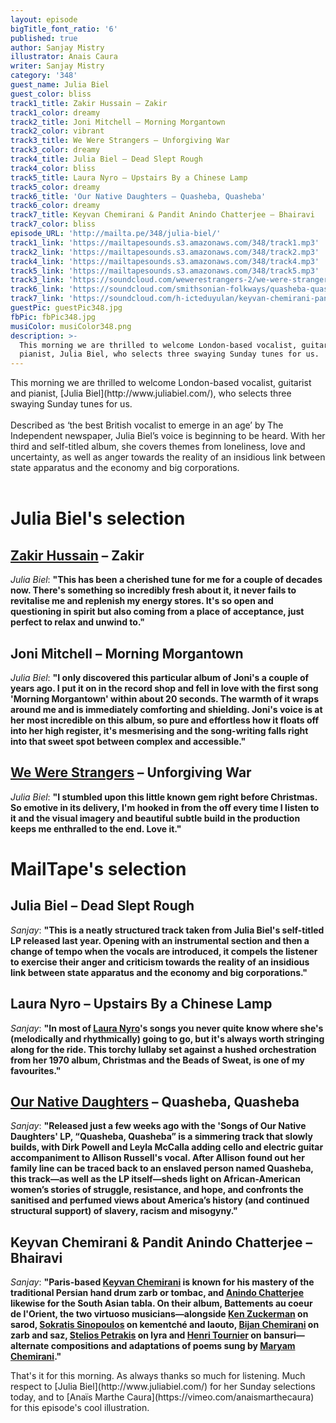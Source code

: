 ```yaml
---
layout: episode
bigTitle_font_ratio: '6'
published: true
author: Sanjay Mistry
illustrator: Anais Caura
writer: Sanjay Mistry
category: '348'
guest_name: Julia Biel
guest_color: bliss
track1_title: Zakir Hussain – Zakir
track1_color: dreamy
track2_title: Joni Mitchell – Morning Morgantown
track2_color: vibrant
track3_title: We Were Strangers – Unforgiving War
track3_color: dreamy
track4_title: Julia Biel – Dead Slept Rough
track4_color: bliss
track5_title: Laura Nyro – Upstairs By a Chinese Lamp
track5_color: dreamy
track6_title: 'Our Native Daughters – Quasheba, Quasheba'
track6_color: dreamy
track7_title: Keyvan Chemirani & Pandit Anindo Chatterjee – Bhairavi
track7_color: bliss
episode_URL: 'http://mailta.pe/348/julia-biel/'
track1_link: 'https://mailtapesounds.s3.amazonaws.com/348/track1.mp3'
track2_link: 'https://mailtapesounds.s3.amazonaws.com/348/track2.mp3'
track4_link: 'https://mailtapesounds.s3.amazonaws.com/348/track4.mp3'
track5_link: 'https://mailtapesounds.s3.amazonaws.com/348/track5.mp3'
track3_link: 'https://soundcloud.com/wewerestrangers-2/we-were-strangers-unforgiving-war-1'
track6_link: 'https://soundcloud.com/smithsonian-folkways/quasheba-quasheba'
track7_link: 'https://soundcloud.com/h-icteduyulan/keyvan-chemirani-pandit-anindo'
guestPic: guestPic348.jpg
fbPic: fbPic348.jpg
musiColor: musiColor348.png
description: >-
  This morning we are thrilled to welcome London-based vocalist, guitarist and
  pianist, Julia Biel, who selects three swaying Sunday tunes for us.
---
```

<p id="introduction">This morning we are thrilled to welcome London-based vocalist, guitarist and pianist, [Julia Biel](http://www.juliabiel.com/), who selects three swaying Sunday tunes for us.
<br><br>
Described as ‘the best British vocalist to emerge in an age’ by The Independent newspaper, Julia Biel’s voice is beginning to be heard. With her third and self-titled album, she covers themes from loneliness, love and uncertainty, as well as anger towards the reality of an insidious link between state apparatus and the economy and big corporations.<br><br></p>


# Julia Biel's selection

## [Zakir Hussain](http://www.zakirhussain.com/) – Zakir
_Julia Biel_: **"**This has been a cherished tune for me for a couple of decades now. There's something so incredibly fresh about it, it never fails to revitalise me and replenish my energy stores. It's so open and questioning in spirit but also coming from a place of acceptance, just 
perfect to relax and unwind to.**"**

## Joni Mitchell – Morning Morgantown
_Julia Biel_: **"**I only discovered this particular album of Joni's a couple of years ago. I put it on in the record shop and fell in love with the first song 'Morning Morgantown' within about 20 seconds. The warmth of it wraps around me and is immediately comforting and shielding. Joni's voice is at her most incredible on this album, so pure and effortless how it floats off into her high register, it's mesmerising and the song-writing falls right into that sweet spot between complex and accessible.**"**

## [We Were Strangers](http://www.wewerestrangers.co.uk/) – Unforgiving War
_Julia Biel_: **"**I stumbled upon this little known gem right before Christmas. So emotive in its delivery, I'm hooked in from the off every time I listen to it and the visual imagery and beautiful subtle build in the production keeps me enthralled to the end. Love it.**"**


# MailTape's selection

## Julia Biel – Dead Slept Rough
_Sanjay_: **"**This is a neatly structured track taken from Julia Biel's self-titled LP released last year. Opening with an instrumental section and then a change of tempo when the vocals are introduced, it compels the listener to exercise their anger and criticism towards the reality of an insidious link between state apparatus and the economy and big corporations.**"**

## Laura Nyro – Upstairs By a Chinese Lamp
_Sanjay_: **"**In most of [Laura Nyro](http://www.lauranyro.com/)'s songs you never quite know where she's (melodically and rhythmically) going to go, but it's always worth stringing along for the ride. This torchy lullaby set against a hushed orchestration from her 1970 album, Christmas and the Beads of Sweat, is one of my favourites.**"**

## [Our Native Daughters](https://folkways.si.edu/songs-of-our-native-daughters) – Quasheba, Quasheba
_Sanjay_: **"**Released just a few weeks ago with the 'Songs of Our Native Daughters' LP, “Quasheba, Quasheba” is a simmering track that slowly builds, with Dirk Powell and Leyla McCalla adding cello and electric guitar accompaniment to Allison Russell's vocal. After Allison found out her family line can be traced back to an enslaved person named Quasheba, this track—as well as the LP itself—sheds light on African-American women’s stories of struggle, resistance, and hope, and confronts the sanitised and perfumed views about America’s history (and continued structural support) of slavery, racism and misogyny.**"**

## Keyvan Chemirani & Pandit Anindo Chatterjee – Bhairavi
_Sanjay_: **"**Paris-based [Keyvan Chemirani](https://en.wikipedia.org/wiki/Chemirani_Ensemble) is known for his mastery of the traditional Persian hand drum zarb or tombac, and [Anindo Chatterjee](https://en.wikipedia.org/wiki/Anindo_Chatterjee) likewise for the South Asian tabla. On their album, Battements au coeur de l'Orient, the two virtuoso musicians—alongside [Ken Zuckerman](http://www.kenzuckerman.com/) on sarod, [Sokratis Sinopoulos](https://www.sokratissinopoulos.com/) on kementché and laouto, [Bijan Chemirani](http://bijanchemirani.com/) on zarb and saz, [Stelios Petrakis](http://www.steliospetrakis.com/) on lyra and [Henri Tournier](http://www.henritournier.fr/home.html) on bansuri—alternate compositions and adaptations of poems sung by [Maryam Chemirani](https://www.youtube.com/watch?v=7HOqg3MQYiM).**"**


<p id="outroduction">That's it for this morning. As always thanks so much for listening. Much respect to [Julia Biel](http://www.juliabiel.com/) for her Sunday selections today, and to [Anaïs Marthe Caura](https://vimeo.com/anaismarthecaura) for this episode's cool illustration.</p>
